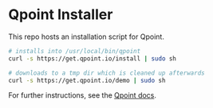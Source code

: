 # Qpoint Installer

This repo hosts an installation script for Qpoint.

```sh
# installs into /usr/local/bin/qpoint
curl -s https://get.qpoint.io/install | sudo sh
```

```sh
# downloads to a tmp dir which is cleaned up afterwards
curl -s https://get.qpoint.io/demo | sudo sh
```

For further instructions, see the [Qpoint docs](https://docs.qpoint.io/installation).